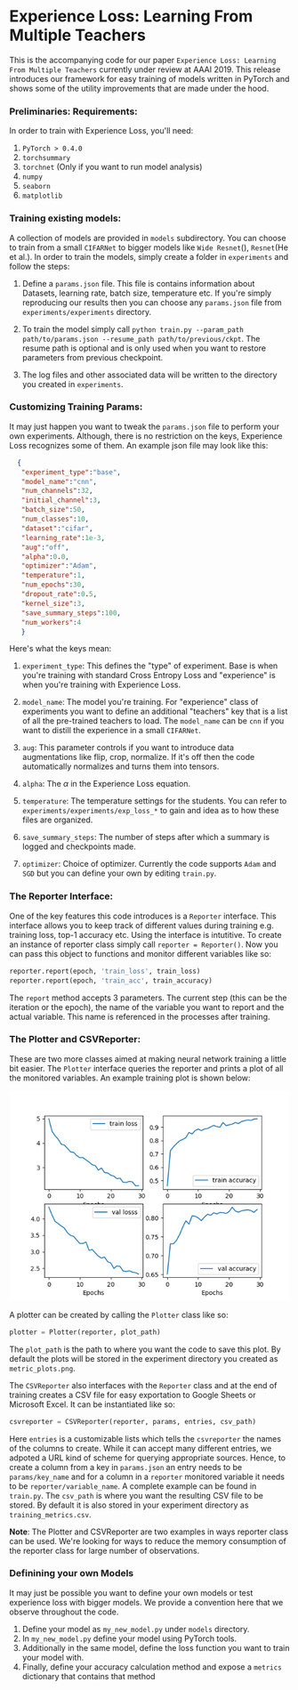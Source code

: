 # Experience Loss: Learning From Multiple Teachers 

This is the accompanying code for our paper `Experience Loss: Learning From Multiple Teachers` currently under review at AAAI 2019. This release introduces our framework for easy training of models written in PyTorch and shows some of the utility improvements that are made under the hood. 


### Preliminaries: Requirements:
In order to train with Experience Loss, you'll need: 
1. `PyTorch > 0.4.0` 
2. `torchsummary`
3. `torchnet` (Only if you want to run model analysis)
4. `numpy`
5. `seaborn`
6. `matplotlib`



### Training existing models:

A collection of models are provided in `models` subdirectory. You can choose to train from a small `CIFARNet` to bigger models like `Wide Resnet`(), `Resnet`(He et al.). In order to train the models, simply create a folder in `experiments` and follow the steps: 

1. Define a `params.json` file. This file is contains information about Datasets, learning rate, batch size, temperature etc. If you're simply reproducing our results then you can choose any `params.json` file from `experiments/experiments` directory. 
   
2. To train the model simply call `python train.py --param_path path/to/params.json --resume_path path/to/previous/ckpt`. The resume path is optional and is only used when you want to restore parameters from previous checkpoint. 
3. The log files and other associated data will be written to the directory you created in `experiments`.

### Customizing Training Params:
It may just happen you want to tweak the `params.json` file to perform your own experiments. Although, there is no restriction on the keys, Experience Loss recognizes some of them. An example json file may look like this:
 ```json
   {
    "experiment_type":"base",
    "model_name":"cnn",
    "num_channels":32,
    "initial_channel":3, 
    "batch_size":50,
    "num_classes":10,
    "dataset":"cifar", 
    "learning_rate":1e-3, 
    "aug":"off",
    "alpha":0.0,
    "optimizer":"Adam",
    "temperature":1,
    "num_epochs":30, 
    "dropout_rate":0.5,
    "kernel_size":3, 
    "save_summary_steps":100, 
    "num_workers":4
    }
   ```

Here's what the keys mean:
1. `experiment_type`: This defines the "type" of experiment. Base is when you're training with standard Cross Entropy Loss and "experience" is when you're training with Experience Loss. 
2. `model_name`: The model you're training. For "experience" class of experiments you want to define an additional "teachers" key that is a list of all the pre-trained teachers to load. The `model_name` can be `cnn` if you want to distill the experience in a small `CIFARNet`.

3. `aug`: This parameter controls if you want to introduce data augmentations like flip, crop, normalize. If it's off then the code automatically normalizes and turns them into tensors. 
4. `alpha`: The $\alpha$ in the Experience Loss equation. 
5. `temperature`: The temperature settings for the students. You can refer to `experiments/experiments/exp_loss_*` to gain and idea as to how these files are organized. 
6. `save_summary_steps`: The number of steps after which a summary is logged and checkpoints made.
7. `optimizer`: Choice of optimizer. Currently the code supports `Adam` and `SGD` but you can define your own by editing `train.py`.



### The Reporter Interface: 

One of the key features this code introduces is a `Reporter` interface. This interface allows you to keep track of different values during training e.g. training loss, top-1 accuracy etc. Using the interface is intutitive. To create an instance of reporter class simply call `reporter = Reporter()`. Now you can pass this object to functions and monitor different variables like so:

```python
reporter.report(epoch, 'train_loss', train_loss)
reporter.report(epoch, 'train_acc', train_accuracy) 
```

The `report` method accepts 3 parameters. The current step (this can be the iteration or the epoch), the name of the variable you want to report and the actual variable. This name is referenced in the processes after training. 


### The Plotter and CSVReporter:
These are two more classes aimed at making neural network training a little bit easier. The `Plotter` interface queries the reporter and prints a plot of all the monitored variables. An example training plot is shown below: 

![title](experiments/experiments/exp_cnn_3_teachers/all_different/metric_plots.png)


A plotter can be created by calling the `Plotter` class like so: 
```python
plotter = Plotter(reporter, plot_path)
``` 
The `plot_path` is the path to where you want the code to save this plot. By default the plots will be stored in the experiment directory you created as `metric_plots.png`. 

The `CSVReporter` also interfaces with the `Reporter` class and at the end of training creates a CSV file for easy exportation to Google Sheets or Microsoft Excel. It can be instantiated like so:

```python
csvreporter = CSVReporter(reporter, params, entries, csv_path)
```

Here `entries` is a customizable lists which tells the `csvreporter` the names of the columns to create. While it can accept many different entries, we adpoted a URL kind of scheme for querying appropriate sources. Hence, to create a column from a key in `params.json` an entry needs to be `params/key_name` and for a column in a `reporter` monitored variable it needs to be `reporter/variable_name`. A complete example can be found in `train.py`.  The `csv_path` is where you want the resulting CSV file to be stored. By default it is also stored in your experiment directory as `training_metrics.csv`.


**Note**: The Plotter and CSVReporter are two examples in ways reporter class can be used. We're looking for ways to reduce the memory consumption of the reporter class for large number of observations. 



### Definining your own Models 

It may just be possible you want to define your own models or test experience loss with bigger models. We provide a convention here that we observe throughout the code.

1. Define your model as `my_new_model.py` under `models` directory. 
2. In `my_new_model.py` define your model using PyTorch tools. 
3. Additionally in the same model, define the loss function you want to train your model with. 
4. Finally, define your accuracy calculation method and expose a `metrics` dictionary that contains that method




 

  
